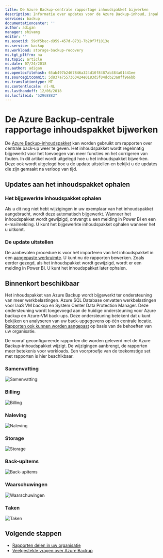 ```yaml
---
title: De Azure Backup-centrale rapportage inhoudspakket bijwerken
description: Informatie over updates voor de Azure Backup-inhoud, inpakken in Power BI
services: backup
documentationcenter: ''
author: adigan
manager: shivamg
editor: ''
ms.assetid: 59df5bec-d959-457d-8731-7b20f7f1013e
ms.service: backup
ms.workload: storage-backup-recovery
ms.tgt_pltfrm: na
ms.topic: article
ms.date: 07/24/2018
ms.author: adigan
ms.openlocfilehash: 65ab497b2467846a324d10f8487ab384a01441ee
ms.sourcegitcommit: 5d837a7557363424e0183d5f04dcb23a8ff966bb
ms.translationtype: MT
ms.contentlocale: nl-NL
ms.lasthandoff: 12/06/2018
ms.locfileid: "52968882"
---
```

# <a name="update-the-azure-backup-central-reporting-content-pack"></a>De Azure Backup-centrale rapportage inhoudspakket bijwerken 

De [Azure Backup-inhoudspakket](https://docs.microsoft.com/azure/backup/backup-azure-configure-reports#view-reports-in-power-bi) kan worden gebruikt om rapporten over centrale back-up weer te geven. Het inhoudspakket wordt regelmatig bijgewerkt voor het toevoegen van meer functies en het corrigeren van fouten. In dit artikel wordt uitgelegd hoe u het inhoudspakket bijwerken. Deze ook wordt uitgelegd hoe u de update uitstellen en bekijkt u de updates die zijn gemaakt na verloop van tijd.

## <a name="get-updates-to-the-content-pack"></a>Updates aan het inhoudspakket ophalen

### <a name="get-the-updated-content-pack"></a>Het bijgewerkte inhoudspakket ophalen
Als u dit nog niet hebt wijzigingen in uw exemplaar van het inhoudspakket aangebracht, wordt deze automatisch bijgewerkt. Wanneer het inhoudspakket wordt gewijzigd, ontvangt u een melding in Power BI en een e-mailmelding. U kunt het bijgewerkte inhoudspakket ophalen wanneer het u uitkomt. 

### <a name="postpone-the-update"></a>De update uitstellen
De aanbevolen procedure is voor het importeren van het inhoudspakket in een [aangepaste werkruimte](https://youtu.be/26zyOtyHPJM?t=1m57s). U kunt nu de rapporten bewerken.
Zoals eerder gezegd, als het inhoudspakket wordt gewijzigd, wordt er een melding in Power BI. U kunt het inhoudspakket later ophalen. 

## <a name="coming-soon"></a>Binnenkort beschikbaar
   
Het inhoudspakket van Azure Backup wordt bijgewerkt ter ondersteuning van meer werkbelastingen. Azure SQL Database omvatten werkbelastingen voor IaaS VM backup en System Center Data Protection Manager. Deze ondersteuning wordt toegevoegd aan de huidige ondersteuning voor Azure backup en Azure-VM back-ups. Deze ondersteuning betekent dat u kunt bekijken en analyseren van uw back-upgegevens op één centrale locatie. [Rapporten ook kunnen worden aangepast](https://youtu.be/26zyOtyHPJM) op basis van de behoeften van uw organisatie.

De vooraf geconfigureerde rapporten die worden geleverd met de Azure Backup-inhoudspakket wijzigt. De wijzigingen aanbrengt, de rapporten meer betekenis voor workloads. Een voorproefje van de toekomstige set met rapporten is hier beschikbaar.

### <a name="summary"></a>Samenvatting
   
![Samenvatting](./media/backup-azure-central-reporting/AzBackup-Central-Reporting-Summary.png)

### <a name="billing"></a>Billing

![Billing](./media/backup-azure-central-reporting/AzBackup-Central-Reporting-Billing.png)

### <a name="compliance"></a>Naleving

![Naleving](./media/backup-azure-central-reporting/AzBackup-Central-Reporting-Compliance.png)

### <a name="storage"></a>Storage

![Storage](./media/backup-azure-central-reporting/AzBackup-Central-Reporting-Storage.png)

### <a name="backup-items"></a>Back-upitems
![Back-upitems](./media/backup-azure-central-reporting/AzBackup-Central-Reporting-BackupItem.png)

### <a name="alerts"></a>Waarschuwingen

![Waarschuwingen](./media/backup-azure-central-reporting/AzBackup-Central-Reporting-Alerts.png)

### <a name="jobs"></a>Taken

![Taken](./media/backup-azure-central-reporting/AzBackup-Central-Reporting-Jobs.png)
    

## <a name="next-steps"></a>Volgende stappen

* [Rapporten delen in uw organisatie](https://youtu.be/26zyOtyHPJM)
* [Veelgestelde vragen over Azure Backup](backup-azure-backup-faq.md)
